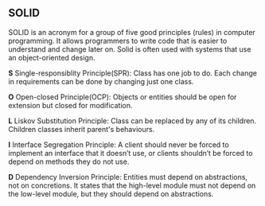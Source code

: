 ## SOLID

SOLID is an acronym for a group of five good principles (rules) in computer programming. 
It allows programmers to write code that is easier to understand and change later on. 
Solid is often used with systems that use an object-oriented design.


**S** Single-responsiblity Principle(SPR): Class has one job to do. Each change in requirements can be done by changing just one class.

**O** Open-closed Principle(OCP): Objects or entities should be open for extension but closed for modification.

**L** Liskov Substitution Principle: Class can be replaced by any of its children. Children classes inherit parent's behaviours.

**I** Interface Segregation Principle:  A client should never be forced to implement an interface that it doesn’t use, or clients shouldn’t 
										be forced to depend on methods they do not use.

**D** Dependency Inversion Principle: Entities must depend on abstractions, not on concretions. It states that the high-level module must not 
                                      depend on the low-level module, but they should depend on abstractions.
